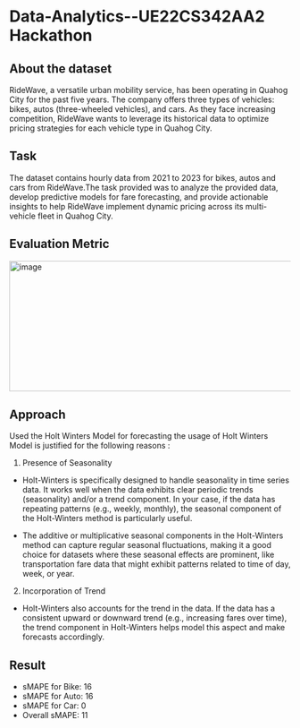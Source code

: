 # Data-Analytics--UE22CS342AA2 Hackathon 

## About the dataset 
RideWave, a versatile urban mobility service, has been operating in Quahog City for the past five years. The company offers three types of vehicles: bikes, autos (three-wheeled vehicles), and cars. As they face increasing competition, RideWave wants to leverage its historical data to optimize pricing strategies for each vehicle type in Quahog City.

## Task
The dataset contains hourly data from 2021 to 2023 for bikes, autos and cars from RideWave.The task provided was to analyze the provided data, develop predictive models for fare forecasting, and provide actionable insights to help RideWave implement dynamic pricing across its multi-vehicle fleet in Quahog City.

## Evaluation Metric 
<img width="954" height="233" alt="image" src="https://github.com/user-attachments/assets/a9ec5a5b-62ff-45f6-aa72-c6eb7e8b14bd" />

## Approach
Used the Holt Winters Model for forecasting the usage of Holt Winters Model is justified for the following reasons : 
1. Presence of Seasonality
* Holt-Winters is specifically designed to handle seasonality in time series data. It works well when the data exhibits clear periodic trends (seasonality) and/or a trend component. In your case, if the data has repeating patterns (e.g., weekly, monthly), the seasonal component of the Holt-Winters method is particularly useful.

* The additive or multiplicative seasonal components in the Holt-Winters method can capture regular seasonal fluctuations, making it a good choice for datasets where these seasonal effects are prominent, like transportation fare data that might exhibit patterns related to time of day, week, or year.

2. Incorporation of Trend
* Holt-Winters also accounts for the trend in the data. If the data has a consistent upward or downward trend (e.g., increasing fares over time), the trend component in Holt-Winters helps model this aspect and make forecasts accordingly.

## Result 
* sMAPE for Bike: 16
* sMAPE for Auto: 16
* sMAPE for Car: 0
* Overall sMAPE: 11

  
